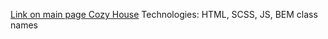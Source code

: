 [Link on main page Cozy House](https://sulfat404.github.io/Cozy-House/pages/main/main.html)
Technologies: HTML, SCSS, JS, BEM class names
